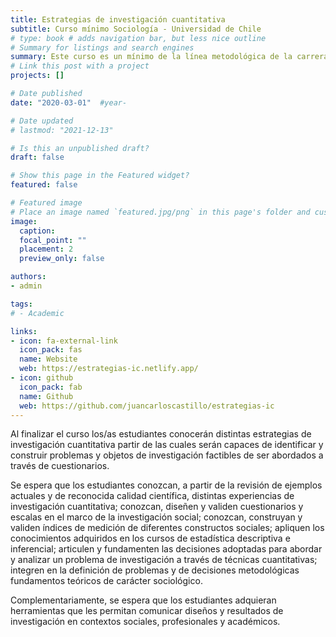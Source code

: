 ```yaml
---
title: Estrategias de investigación cuantitativa
subtitle: Curso mínimo Sociología - Universidad de Chile
# type: book # adds navigation bar, but less nice outline
# Summary for listings and search engines
summary: Este curso es un mínimo de la línea metodológica de la carrera de sociología de la Universidad de Chile y se ofrece a estudiantes de 2do año de la carrera.
# Link this post with a project
projects: []

# Date published
date: "2020-03-01"  #year-

# Date updated
# lastmod: "2021-12-13"

# Is this an unpublished draft?
draft: false

# Show this page in the Featured widget?
featured: false

# Featured image
# Place an image named `featured.jpg/png` in this page's folder and customize its options here.
image:
  caption:
  focal_point: ""
  placement: 2
  preview_only: false

authors:
- admin

tags:
# - Academic

links:
- icon: fa-external-link
  icon_pack: fas
  name: Website
  web: https://estrategias-ic.netlify.app/
- icon: github
  icon_pack: fab
  name: Github
  web: https://github.com/juancarloscastillo/estrategias-ic
---
```


Al finalizar el curso los/as estudiantes conocerán distintas estrategias de investigación cuantitativa partir de las cuales serán capaces de identificar y construir problemas y objetos de investigación factibles de ser abordados a través de cuestionarios.

Se espera que los estudiantes conozcan, a partir de la revisión de ejemplos actuales y de reconocida calidad científica, distintas experiencias de investigación cuantitativa; conozcan, diseñen y validen cuestionarios y escalas en el marco de la investigación social; conozcan, construyan y validen índices de medición de diferentes constructos sociales; apliquen los conocimientos adquiridos en los cursos de estadística descriptiva e inferencial; articulen y fundamenten las decisiones adoptadas para abordar y analizar un problema de investigación a través de técnicas cuantitativas; integren en la definición de problemas y de decisiones metodológicas fundamentos teóricos de carácter sociológico.

Complementariamente, se espera que los estudiantes adquieran herramientas que les permitan comunicar diseños y resultados de investigación en contextos sociales, profesionales y académicos.
